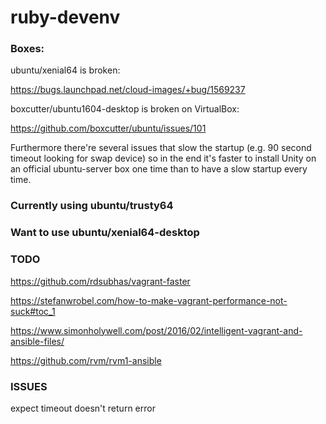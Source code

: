 # ruby-devenv

### Boxes:

ubuntu/xenial64 is broken:

https://bugs.launchpad.net/cloud-images/+bug/1569237

boxcutter/ubuntu1604-desktop is broken on VirtualBox:

https://github.com/boxcutter/ubuntu/issues/101

Furthermore there're several issues that slow the startup (e.g. 90 second timeout looking for swap device) so in the end it's faster to install Unity on an official ubuntu-server box one time than to have a slow startup every time.

### Currently using ubuntu/trusty64

### Want to use ubuntu/xenial64-desktop


### TODO

https://github.com/rdsubhas/vagrant-faster

https://stefanwrobel.com/how-to-make-vagrant-performance-not-suck#toc_1

https://www.simonholywell.com/post/2016/02/intelligent-vagrant-and-ansible-files/

https://github.com/rvm/rvm1-ansible

### ISSUES

expect timeout doesn't return error
